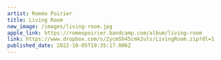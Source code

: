 ```yaml
---
artist: Roméo Poirier
title: Living Room
new_image: /images/living-room.jpg
apple_link: https://romeopoirier.bandcamp.com/album/living-room
link: https://www.dropbox.com/s/2ycm5h45cmk2uls/LivingRoom.zip?dl=1
published_date: 2022-10-05T19:35:17.006Z
---
```


